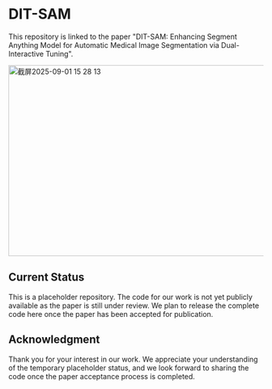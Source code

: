 # DIT-SAM
This repository is linked to the paper "DIT-SAM: Enhancing Segment Anything Model for Automatic Medical Image Segmentation via Dual-Interactive Tuning".

<img width="999" height="377" alt="截屏2025-09-01 15 28 13" src="https://github.com/user-attachments/assets/0b5b9cd2-90d8-41d1-a690-7283a299d532" />

## Current Status
This is a placeholder repository. The code for our work is not yet publicly available as the paper is still under review. We plan to release the complete code here once the paper has been accepted for publication.
## Acknowledgment 
Thank you for your interest in our work. We appreciate your understanding of the temporary placeholder status, and we look forward to sharing the code once the paper acceptance process is completed.
